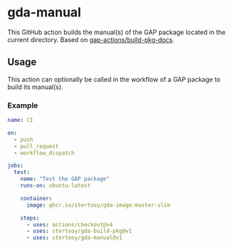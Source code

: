 # gda-manual

This GitHub action builds the manual(s) of the GAP package located in the current directory. Based on [gap-actions/build-pkg-docs](https://github.com/gap-actions/build-pkg-docs).


## Usage

This action can optionally be called in the workflow of a GAP package to build its manual(s).


### Example

```yaml
name: CI

on:
  - push
  - pull_request
  - workflow_dispatch

jobs:
  test:
    name: "Test the GAP package"
    runs-on: ubuntu-latest

    container:
      image: ghcr.io/stertooy/gda-image:master-slim

    steps:
      - uses: actions/checkout@v4
      - uses: stertooy/gda-build-pkg@v1
      - uses: stertooy/gda-manual@v1
```
